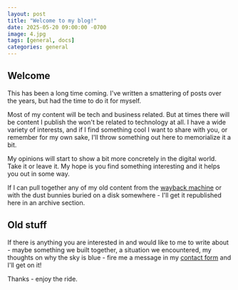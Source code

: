 ```yaml
---
layout: post
title: "Welcome to my blog!"
date: 2025-05-20 09:00:00 -0700
image: 4.jpg
tags: [general, docs]
categories: general
---
```


## Welcome

This has been a long time coming.  I've written a smattering of posts over the years, but had the time to do it for myself.

Most of my content will be tech and business related.  But at times there will be content I publish the won't be related to technology at all.  I have a wide variety of interests, and if I find something cool I want to share with you, or remember for my own sake, I'll throw something out here to memorialize it a bit.

My opinions will start to show a bit more concretely in the digital world.  Take it or leave it.  My hope is you find something interesting and it helps you out in some way.

If I can pull together any of my old content from the [wayback machine](https://web.archive.org/) or with the dust bunnies buried on a disk somewhere - I'll get it republished here in an archive section.

## Old stuff

If there is anything you are interested in and would like to me to write about - maybe something we built together, a situation we encountered, my thoughts on why the sky is blue - fire me a message in my [contact form](/contact) and I'll get on it!

Thanks - enjoy the ride.
